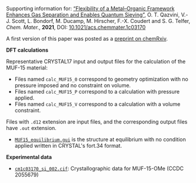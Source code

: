 Supporting information for: [“Flexibility of a Metal–Organic Framework Enhances Gas Separation and Enables Quantum Sieving”](https://doi.org/10.1021/acs.chemmater.1c03170), O. T. Qazvini, V.-J. Scott, L. Bondorf, M. Ducamp, M. Hirscher, F.-X. Coudert and S. G. Telfer, _Chem. Mater._, **2021**, DOI: [10.1021/acs.chemmater.1c03170](https://doi.org/10.1021/acs.chemmater.1c03170)


A first version of this paper was posted as a [preprint on chemRxiv](https://doi.org/10.33774/chemrxiv-2021-g285c-v2).


**DFT calculations**

Representative CRYSTAL17 input and output files for the calculation of the MUF-15 material:

- Files named `calc_MUF15_0` correspond to geometry optimization with no pressure imposed and no constraint on volume.
- Files named `calc_MUF15_P` correspond to a calculation with pressure applied.
- Files named `calc_MUF15_V` correspond to a calculation with a volume constraint.

Files with `.d12` extension are input files, and the corresponding output files have `.out` extension.

- [`MUF15_equilibrium.gui`](MUF15_equilibrium.gui) is the structure at equilibrium with no condition applied written in CRYSTAL's fort.34 format.


**Experimental data**

- [`cm1c03170_si_002.cif`](cm1c03170_si_002.cif): Crystallographic data for MUF-15-OMe (CCDC 2055679)
